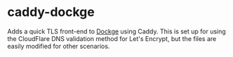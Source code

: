 # caddy-dockge
Adds a quick TLS front-end to [Dockge](https://github.com/louislam/dockge) using Caddy.
This is set up for using the CloudFlare DNS validation method for Let's Encrypt, but the files are easily modified for other scenarios.
